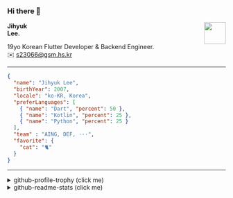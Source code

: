 ### Hi there 👋
<img src="https://github.githubassets.com/images/mona-loading-default.gif" width="50px" align="right">
</a>

**Jihyuk\
Lee.**

19yo Korean Flutter Developer & Backend Engineer.\
✉️ <s23066@gsm.hs.kr>

---

```json
{
  "name": "Jihyuk Lee",
  "birthYear": 2007,
  "locale": "ko-KR, Korea",
  "preferLanguages": [
    { "name": "Dart", "percent": 50 },
    { "name": "Kotlin", "percent": 25 },
    { "name": "Python", "percent": 25 }
  ],
  "team" : "AING, DEF, ···",
  "favorite": {
    "cat": "🐈"
  }
}
```
---
<details>
  <summary>github-profile-trophy (click me)</summary>
  
![](https://github-profile-trophy.vercel.app/?username=withJihyuk&row=1&column=8&theme=nord)
  
</details>
<details>
  <summary>github-readme-stats (click me)</summary>
  
<!--START_SECTION:waka-->
![Code Time](http://img.shields.io/badge/Code%20Time-721%20hrs%2052%20mins-blue)

![Lines of code](https://img.shields.io/badge/%EC%A0%80%EB%8A%94%20%EC%97%AC%ED%83%9C%EA%B9%8C%EC%A7%80%20-663.5%20thousand%20%EC%A4%84%EC%9D%98%20%EC%BD%94%EB%93%9C%EB%A5%BC%20%EC%9E%91%EC%84%B1%ED%96%88%EC%96%B4%EC%9A%94.-blue)

**저는 아침형 인간이에요. 🐤** 

```text
🌞 아침                     623 commits         █████░░░░░░░░░░░░░░░░░░░░   19.02 % 
🌆 낮　                     1109 commits        ████████░░░░░░░░░░░░░░░░░   33.85 % 
🌃 저녁                     1213 commits        █████████░░░░░░░░░░░░░░░░   37.03 % 
🌙 밤　                     331 commits         ███░░░░░░░░░░░░░░░░░░░░░░   10.10 % 
```


📊 **저는 이번주를 이렇게 시간을 보냈어요.** 

```text
🕑︎ Timezone: Asia/Seoul

💬 프로그래밍 언어들: 
TypeScript               10 hrs 50 mins      ████████████░░░░░░░░░░░░░   48.96 % 
YAML                     4 hrs 17 mins       █████░░░░░░░░░░░░░░░░░░░░   19.34 % 
Dart                     3 hrs 14 mins       ████░░░░░░░░░░░░░░░░░░░░░   14.65 % 
Prisma                   55 mins             █░░░░░░░░░░░░░░░░░░░░░░░░   04.17 % 
JSON                     40 mins             █░░░░░░░░░░░░░░░░░░░░░░░░   03.08 % 

🔥 에디터들: 
VS Code                  22 hrs 6 mins       █████████████████████████   99.81 % 
IntelliJ IDEA            2 mins              ░░░░░░░░░░░░░░░░░░░░░░░░░   00.19 % 

💻 운영 체제들: 
Mac                      22 hrs 9 mins       █████████████████████████   100.00 % 
```


 Last Updated on 19/02/2025 18:49:08 UTC
<!--END_SECTION:waka-->

</details>

</div>

